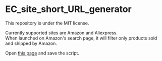 # EC_site_short_URL_generator

This repository is under the MIT license.

Currently supported sites are Amazon and Aliexpress.  
When launched on Amazon's search page, it will filter only products sold and shipped by Amazon.

Open [this page](https://oz0820.github.io/EC_site_short_URL_generator/) and save the script.
